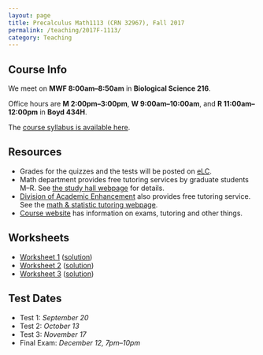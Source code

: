 ```yaml
---
layout: page
title: Precalculus Math1113 (CRN 32967), Fall 2017
permalink: /teaching/2017F-1113/
category: Teaching
---
```

## Course Info
We meet on **MWF 8:00am&ndash;8:50am** in **Biological Science 216**. 

Office hours are **M 2:00pm&ndash;3:00pm**, **W 9:00am&ndash;10:00am**, and **R 11:00am&ndash;12:00pm** in **Boyd 434H**.

The [course syllabus is available here](/static/2017F-1113/syllabus.pdf).

## Resources
+ Grades for the quizzes and the tests will be posted on [eLC](https://uga.view.usg.edu/). 
+ Math department provides free tutoring services by graduate students M&ndash;R. See [the study hall webpage](http://www.math.uga.edu/studyhall) for details.
+ [Division of Academic Enhancement](http://dae.uga.edu/) also provides free tutoring service. See the [math & statistic tutoring webpage](http://dae.uga.edu/tutoring/math-statistics/).
+ [Course website](http://www.math.uga.edu/1113) has information on exams, tutoring and other things.

## Worksheets
+ [Worksheet 1](/static/2017F-1113/w1.pdf) ([solution](/static/2017F-1113/w1sol.pdf))
+ [Worksheet 2](/static/2017F-1113/w2.pdf) ([solution](/static/2017F-1113/w2sol.pdf))
+ [Worksheet 3](/static/2017F-1113/w3.pdf) ([solution](/static/2017F-1113/w3sol.pdf))

## Test Dates
+ Test 1: *September 20*
+ Test 2: *October 13*
+ Test 3: *November 17*
+ Final Exam: *December 12, 7pm&ndash;10pm*
